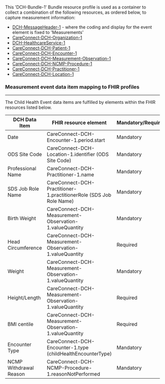This 'DCH-Bundle-1' Bundle resource profile is used as a container to collect a combination of the following resources, as ordered below, to capture measurement information:

- [DCH-MessageHeader-1] - where the coding and display for the event element is fixed to 'Measurements'
- [CareConnect-DCH-Organization-1]
- [DCH-HealthcareService-1]
- [CareConnect-DCH-Patient-1]
- [CareConnect-DCH-Encounter-1]
- [CareConnect-DCH-Measurement-Observation-1]
- [CareConnect-DCH-NCMP-Procedure-1]
- [CareConnect-DCH-Practitioner-1]
- [CareConnect-DCH-Location-1]


### Measurement event data item mapping to FHIR profiles ###
----------
The Child Health Event data items are fulfilled by elements within the FHIR resources listed below.
                                                                                                   
| DCH Data Item          | FHIR resource element                                               | Mandatory/Required/Optional |
|------------------------|---------------------------------------------------------------------|-----------------------------|
| Date                   | CareConnect-DCH-Encounter-1.period.start                            | Mandatory                   |
| ODS Site Code          | CareConnect-DCH-Location-1.identifier (ODS Site Code)               | Mandatory                   |
| Professional Name      | CareConnect-DCH-Practitioner-1.name                                 | Mandatory                   |
| SDS Job Role Name      | CareConnect-DCH-Practitioner-1.practitionerRole (SDS Job Role Name) | Mandatory                   |
| Birth Weight           | CareConnect-DCH-Measurement-Observation-1.valueQuantity             | Mandatory                   |
| Head Circumference     | CareConnect-DCH-Measurement-Observation-1.valueQuantity             | Required                    |
| Weight                 | CareConnect-DCH-Measurement-Observation-1.valueQuantity             | Mandatory                   |
| Height/Length          | CareConnect-DCH-Measurement-Observation-1.valueQuantity             | Required                    |
| BMI centile            | CareConnect-DCH-Measurement-Observation-1.valueQuantity             | Required                    |
| Encounter Type         | CareConnect-DCH-Encounter-1.type (childHealthEncounterType)         | Mandatory                   |
| NCMP Withdrawal Reason | CareConnect-DCH-NCMP-Procedure-1.reasonNotPerformed                 | Mandatory                   |

[DCH-MessageHeader-1]:dch-messageheader-1.html
[CareConnect-DCH-Organization-1]:careconnect-dch-organization-1.html
[CareConnect-DCH-Patient-1]:careconnect-dch-patient-1.html
[CareConnect-DCH-Encounter-1]:careconnect-dch-encounter-1.html
[CareConnect-DCH-Practitioner-1]:careconnect-dch-practitioner-1.html
[CareConnect-DCH-Location-1]:careconnect-dch-location-1.html
[CareConnect-DCH-Measurement-Observation-1]:careconnect-dch-measurement-observation-1.html
[CareConnect-DCH-NCMP-Procedure-1]:careconnect-dch-ncmp-procedure-1.html
[DCH-HealthcareService-1]:dch-healthcareservice-1.html
